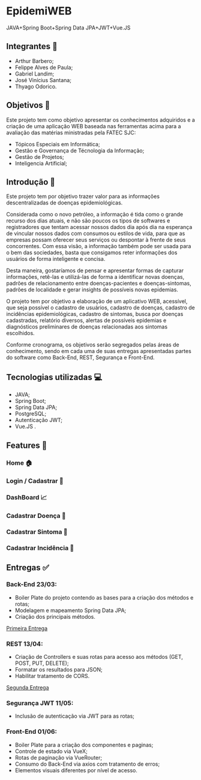 # EpidemiWEB
JAVA+Spring Boot+Spring Data JPA+JWT+Vue.JS


## Integrantes :bust_in_silhouette:

- Arthur Barbero;
- Felippe Alves de Paula;
- Gabriel Landim;
- José Vinícius Santana;
- Thyago Odorico.


## Objetivos :dart:

Este projeto tem como objetivo apresentar os conhecimentos adquiridos e a criação de uma aplicação WEB baseada nas ferramentas acima para a avaliação das matérias ministradas pela FATEC SJC:
- Tópicos Especiais em Informática;
- Gestão e Governança de Técnologia da Informação;
- Gestão de Projetos;
- Inteligencia Artificial;


## Introdução :pencil:

Este projeto tem por objetivo trazer valor para as informações descentralizadas de doenças epidemiológicas.  

Considerada como o novo petróleo, a informação é tida como o grande recurso dos dias atuais, e não são poucos os tipos de softwares e registradores que tentam acessar nossos dados dia após dia na esperança de vincular nossos dados com consumos ou estilos de vida, para que as empresas possam oferecer seus serviços ou despontar à frente de seus concorrentes. Com essa visão, a informação também pode ser usada para o bem das sociedades, basta que consigamos reter informações dos usuários de forma inteligente e concisa.  

Desta maneira, gostaríamos de pensar e apresentar formas de capturar informações, retê-las e utilizá-las de forma a identificar novas doenças, padrões de relacionamento entre doenças-pacientes e doenças-sintomas, padrões de localidade e gerar insights de possíveis novas epidemias.  

O projeto tem por objetivo a elaboração de um aplicativo WEB, acessível, que seja possível o cadastro de usuários, cadastro de doenças, cadastro de incidências epidemiológicas, cadastro de sintomas, busca por doenças cadastradas, relatório diversos, alertas de possíveis epidemias e diagnósticos preliminares de doenças relacionadas aos sintomas escolhidos. 

Conforme cronograma, os objetivos serão segregados pelas áreas de conhecimento, sendo em cada uma de suas entregas apresentadas partes do software como Back-End, REST, Segurança e Front-End. 


## Tecnologias utilizadas :computer:

- JAVA;
- Spring Boot;
- Spring Data JPA;
- PostgreSQL;
- Autenticação JWT;
- Vue.JS .


## Features :wrench:

### Home :house:

### Login / Cadastrar :page_facing_up:

### DashBoard :chart_with_upwards_trend:

### Cadastrar Doença :syringe:

### Cadastrar Sintoma :pill:

### Cadastrar Incidência :bookmark:


## Entregas :white_check_mark:

### Back-End 23/03:
- Boiler Plate do projeto contendo as bases para a criação dos métodos e rotas;
- Modelagem e mapeamento Spring Data JPA;
- Criação dos principais métodos.

[Primeira Entrega](https://github.com/arthurbarbero/EpidemiWEB/blob/main/Entrega%201/entrega1.md)


### REST 13/04:
- Criação de Controllers e suas rotas para acesso aos métodos (GET, POST, PUT, DELETE);
- Formatar os resultados para JSON;
- Habilitar tratamento de CORS.

[Segunda Entrega](https://github.com/arthurbarbero/EpidemiWEB/blob/main/Entrega%202/entrega2.md)

### Segurança JWT 11/05:
- Inclusão de autenticação via JWT para as rotas;

### Front-End 01/06:
- Boiler Plate para a criação dos componentes e paginas;
- Controle de estado via VueX;
- Rotas de paginação via VueRouter;
- Consumo do Back-End via axios com tratamento de erros;
- Elementos visuais diferentes por nível de acesso.




